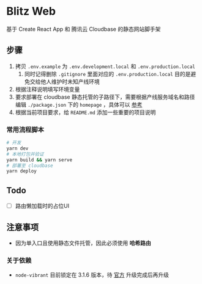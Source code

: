 # Blitz Web

基于 Create React App 和 腾讯云 Cloudbase 的静态网站脚手架

## 步骤

1. 拷贝 `.env.example` 为 `.env.development.local` 和 `.env.production.local`
   1. 同时记得删除 `.gitignore` 里面对应的 `.env.production.local` 目的是避免交给他人维护时未知产线环境
2. 根据注释说明填写环境变量
3. 要求部署在 cloudbase 静态托管的子路径下，需要根据产线服务域名和路径编辑 `./package.json` 下的 `homepage` ，具体可以 [参考](https://create-react-app.dev/docs/deployment/#building-for-relative-paths)
4. 根据当前项目要求，给 `README.md` 添加一些重要的项目说明

### 常用流程脚本

``` bash
# 开发
yarn dev
# 本地打包并验证
yarn build && yarn serve
# 部署至 cloudbase
yarn deploy
```

## Todo

+ [ ] 路由懒加载时的占位UI

## 注意事项

+ 因为单入口且使用静态文件托管，因此必须使用 **哈希路由**

### 关于依赖

+ `node-vibrant` 目前锁定在 3.1.6 版本，待 [官方](https://github.com/Vibrant-Colors/node-vibrant) 升级完成后再升级
